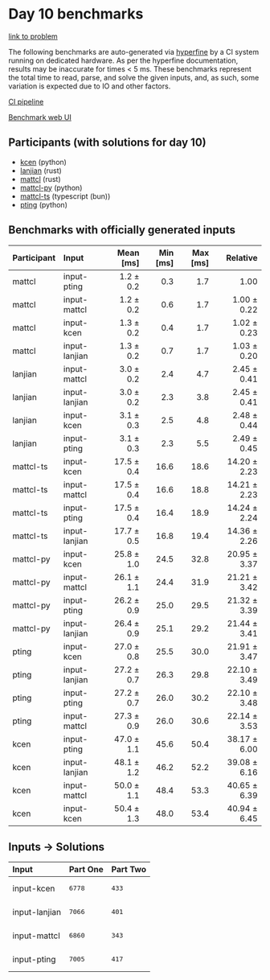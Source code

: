 # Day 10 benchmarks

[link to problem](https://adventofcode.com/2023/day/10)

The following benchmarks are auto-generated via
[hyperfine](https://github.com/sharkdp/hyperfine) by a CI system running on
dedicated hardware. As per the hyperfine documentation, results may be
inaccurate for times < 5 ms. These benchmarks represent the total time to read,
parse, and solve the given inputs, and, as such, some variation is expected due
to IO and other factors.

[CI pipeline](http://ci.papercode.net:8080/teams/main/pipelines/aoc2023)

[Benchmark web UI](https://aoc.ancalagon.black)


## Participants (with solutions for day 10)

- [kcen](https://github.com/kcen/aoc2023) (python)
- [lanjian](https://github.com/lanjian/aoc-2023) (rust)
- [mattcl](https://github.com/mattcl/aoc2023) (rust)
- [mattcl-py](https://github.com/mattcl/aoc2023-py) (python)
- [mattcl-ts](https://github.com/mattcl/aoc2023-js) (typescript (bun))
- [pting](https://github.com/pting/aoc2023) (python)


## Benchmarks with officially generated inputs

| Participant | Input | Mean [ms] | Min [ms] | Max [ms] | Relative |
|:---|:---|---:|---:|---:|---:|
| mattcl | input-pting | 1.2 ± 0.2 | 0.3 | 1.7 | 1.00 |
| mattcl | input-mattcl | 1.2 ± 0.2 | 0.6 | 1.7 | 1.00 ± 0.22 |
| mattcl | input-kcen | 1.3 ± 0.2 | 0.4 | 1.7 | 1.02 ± 0.23 |
| mattcl | input-lanjian | 1.3 ± 0.2 | 0.7 | 1.7 | 1.03 ± 0.20 |
| lanjian | input-mattcl | 3.0 ± 0.2 | 2.4 | 4.7 | 2.45 ± 0.41 |
| lanjian | input-lanjian | 3.0 ± 0.2 | 2.3 | 3.8 | 2.45 ± 0.41 |
| lanjian | input-kcen | 3.1 ± 0.3 | 2.5 | 4.8 | 2.48 ± 0.44 |
| lanjian | input-pting | 3.1 ± 0.3 | 2.3 | 5.5 | 2.49 ± 0.45 |
| mattcl-ts | input-kcen | 17.5 ± 0.4 | 16.6 | 18.6 | 14.20 ± 2.23 |
| mattcl-ts | input-mattcl | 17.5 ± 0.4 | 16.6 | 18.8 | 14.21 ± 2.23 |
| mattcl-ts | input-pting | 17.5 ± 0.4 | 16.4 | 18.9 | 14.24 ± 2.24 |
| mattcl-ts | input-lanjian | 17.7 ± 0.5 | 16.8 | 19.4 | 14.36 ± 2.26 |
| mattcl-py | input-kcen | 25.8 ± 1.0 | 24.5 | 32.8 | 20.95 ± 3.37 |
| mattcl-py | input-mattcl | 26.1 ± 1.1 | 24.4 | 31.9 | 21.21 ± 3.42 |
| mattcl-py | input-pting | 26.2 ± 0.9 | 25.0 | 29.5 | 21.32 ± 3.39 |
| mattcl-py | input-lanjian | 26.4 ± 0.9 | 25.1 | 29.2 | 21.44 ± 3.41 |
| pting | input-kcen | 27.0 ± 0.8 | 25.5 | 30.0 | 21.91 ± 3.47 |
| pting | input-lanjian | 27.2 ± 0.7 | 26.3 | 29.8 | 22.10 ± 3.49 |
| pting | input-pting | 27.2 ± 0.7 | 26.0 | 30.2 | 22.10 ± 3.48 |
| pting | input-mattcl | 27.3 ± 0.9 | 26.0 | 30.6 | 22.14 ± 3.53 |
| kcen | input-pting | 47.0 ± 1.1 | 45.6 | 50.4 | 38.17 ± 6.00 |
| kcen | input-lanjian | 48.1 ± 1.2 | 46.2 | 52.2 | 39.08 ± 6.16 |
| kcen | input-mattcl | 50.0 ± 1.1 | 48.4 | 53.3 | 40.65 ± 6.39 |
| kcen | input-kcen | 50.4 ± 1.3 | 48.0 | 53.4 | 40.94 ± 6.45 |


## Inputs -> Solutions

| Input | Part One | Part Two |
|:---|:---|:---|
|input-kcen|<pre>6778</pre>|<pre>433</pre>|
|input-lanjian|<pre>7066</pre>|<pre>401</pre>|
|input-mattcl|<pre>6860</pre>|<pre>343</pre>|
|input-pting|<pre>7005</pre>|<pre>417</pre>|